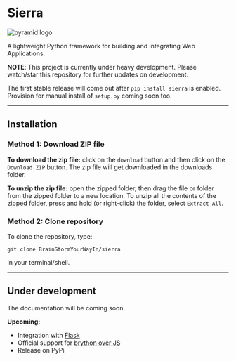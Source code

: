 # Sierra

![pyramid logo](https://github.com/BrainStormYourWayIn/pyramid/blob/main/logo.jpg)

A lightweight Python framework for building and integrating Web Applications.

**NOTE**: This project is currently under heavy development. Please watch/star this repository for further updates on development.

The first stable release will come out after `pip install sierra` is enabled. Provision for manual install of `setup.py` coming soon too.
________________________________

## Installation

### Method 1: Download ZIP file

**To download the zip file:** click on the `download` button and then click on the `Download ZIP` button. The zip file will get downloaded in the downloads folder.

**To unzip the zip file:** open the zipped folder, then drag the file or folder from the zipped folder to a new location. To unzip all the contents of the zipped folder, press and hold (or right-click) the folder, select `Extract All`.

### Method 2: Clone repository

To clone the repository, type:

`git clone BrainStormYourWayIn/sierra`

in your terminal/shell.

________________________________

## Under development

The documentation will be coming soon.

**Upcoming:**

- Integration with [Flask](https://palletsprojects.com/p/flask/)
- Official support for [brython over JS](https://brython.info)
- Release on PyPi
